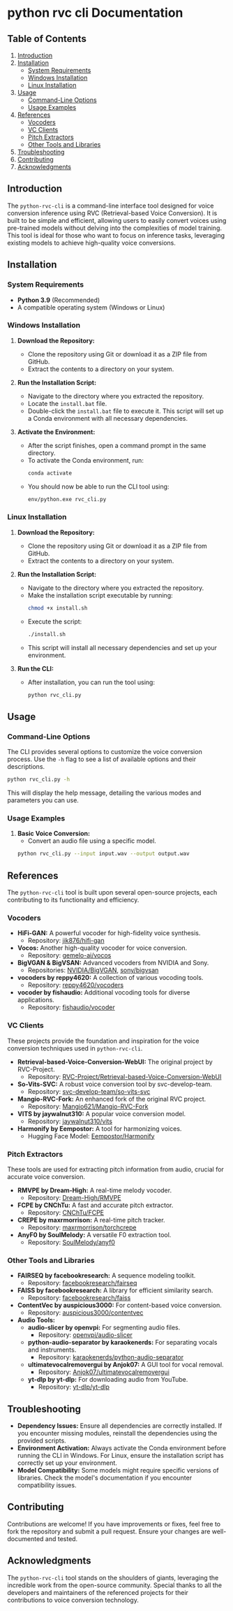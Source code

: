 # python rvc cli Documentation

## Table of Contents
1. [Introduction](#introduction)
2. [Installation](#installation)
   - [System Requirements](#system-requirements)
   - [Windows Installation](#windows-installation)
   - [Linux Installation](#linux-installation)
3. [Usage](#usage)
   - [Command-Line Options](#command-line-options)
   - [Usage Examples](#usage-examples)
4. [References](#references)
   - [Vocoders](#vocoders)
   - [VC Clients](#vc-clients)
   - [Pitch Extractors](#pitch-extractors)
   - [Other Tools and Libraries](#other-tools-and-libraries)
5. [Troubleshooting](#troubleshooting)
6. [Contributing](#contributing)
7. [Acknowledgments](#acknowledgments)

## Introduction

The `python-rvc-cli` is a command-line interface tool designed for voice conversion inference using RVC (Retrieval-based Voice Conversion). It is built to be simple and efficient, allowing users to easily convert voices using pre-trained models without delving into the complexities of model training. This tool is ideal for those who want to focus on inference tasks, leveraging existing models to achieve high-quality voice conversions.

## Installation

### System Requirements

- **Python 3.9** (Recommended)
- A compatible operating system (Windows or Linux)

### Windows Installation

1. **Download the Repository:**
   - Clone the repository using Git or download it as a ZIP file from GitHub.
   - Extract the contents to a directory on your system.

2. **Run the Installation Script:**
   - Navigate to the directory where you extracted the repository.
   - Locate the `install.bat` file.
   - Double-click the `install.bat` file to execute it. This script will set up a Conda environment with all necessary dependencies.

3. **Activate the Environment:**
   - After the script finishes, open a command prompt in the same directory.
   - To activate the Conda environment, run:
     ```bash
     conda activate
     ```
   - You should now be able to run the CLI tool using:
     ```bash
     env/python.exe rvc_cli.py
     ```

### Linux Installation

1. **Download the Repository:**
   - Clone the repository using Git or download it as a ZIP file from GitHub.
   - Extract the contents to a directory on your system.

2. **Run the Installation Script:**
   - Navigate to the directory where you extracted the repository.
   - Make the installation script executable by running:
     ```bash
     chmod +x install.sh
     ```
   - Execute the script:
     ```bash
     ./install.sh
     ```
   - This script will install all necessary dependencies and set up your environment.

3. **Run the CLI:**
   - After installation, you can run the tool using:
     ```bash
     python rvc_cli.py
     ```

## Usage

### Command-Line Options

The CLI provides several options to customize the voice conversion process. Use the `-h` flag to see a list of available options and their descriptions.

```bash
python rvc_cli.py -h
```

This will display the help message, detailing the various modes and parameters you can use.

### Usage Examples

1. **Basic Voice Conversion:**
   - Convert an audio file using a specific model.
   ```bash
   python rvc_cli.py --input input.wav --output output.wav 
   ```



## References

The `python-rvc-cli` tool is built upon several open-source projects, each contributing to its functionality and efficiency.

### Vocoders

- **HiFi-GAN:** A powerful vocoder for high-fidelity voice synthesis.
  - Repository: [jik876/hifi-gan](https://github.com/jik876/hifi-gan)
- **Vocos:** Another high-quality vocoder for voice conversion.
  - Repository: [gemelo-ai/vocos](https://github.com/gemelo-ai/vocos)
- **BigVGAN & BigVSAN:** Advanced vocoders from NVIDIA and Sony.
  - Repositories: [NVIDIA/BigVGAN](https://github.com/NVIDIA/BigVGAN), [sony/bigvsan](https://github.com/sony/bigvsan)
- **vocoders by reppy4620:** A collection of various vocoding tools.
  - Repository: [reppy4620/vocoders](https://github.com/reppy4620/vocoders)
- **vocoder by fishaudio:** Additional vocoding tools for diverse applications.
  - Repository: [fishaudio/vocoder](https://github.com/fishaudio/vocoder)

### VC Clients

These projects provide the foundation and inspiration for the voice conversion techniques used in `python-rvc-cli`.

- **Retrieval-based-Voice-Conversion-WebUI:** The original project by RVC-Project.
  - Repository: [RVC-Project/Retrieval-based-Voice-Conversion-WebUI](https://github.com/RVC-Project/Retrieval-based-Voice-Conversion-WebUI)
- **So-Vits-SVC:** A robust voice conversion tool by svc-develop-team.
  - Repository: [svc-develop-team/so-vits-svc](https://github.com/svc-develop-team/so-vits-svc)
- **Mangio-RVC-Fork:** An enhanced fork of the original RVC project.
  - Repository: [Mangio621/Mangio-RVC-Fork](https://github.com/Mangio621/Mangio-RVC-Fork)
- **VITS by jaywalnut310:** A popular voice conversion model.
  - Repository: [jaywalnut310/vits](https://github.com/jaywalnut310/vits)
- **Harmonify by Eempostor:** A tool for harmonizing voices.
  - Hugging Face Model: [Eempostor/Harmonify](https://huggingface.co/Eempostor/Harmonify)

### Pitch Extractors

These tools are used for extracting pitch information from audio, crucial for accurate voice conversion.

- **RMVPE by Dream-High:** A real-time melody vocoder.
  - Repository: [Dream-High/RMVPE](https://github.com/Dream-High/RMVPE)
- **FCPE by CNChTu:** A fast and accurate pitch extractor.
  - Repository: [CNChTu/FCPE](https://github.com/CNChTu/FCPE)
- **CREPE by maxrmorrison:** A real-time pitch tracker.
  - Repository: [maxrmorrison/torchcrepe](https://github.com/maxrmorrison/torchcrepe)
- **AnyF0 by SoulMelody:** A versatile F0 extraction tool.
  - Repository: [SoulMelody/anyf0](https://github.com/SoulMelody/anyf0)

### Other Tools and Libraries

- **FAIRSEQ by facebookresearch:** A sequence modeling toolkit.
  - Repository: [facebookresearch/fairseq](https://github.com/facebookresearch/fairseq)
- **FAISS by facebookresearch:** A library for efficient similarity search.
  - Repository: [facebookresearch/faiss](https://github.com/facebookresearch/faiss)
- **ContentVec by auspicious3000:** For content-based voice conversion.
  - Repository: [auspicious3000/contentvec](https://github.com/auspicious3000/contentvec)
- **Audio Tools:**
  - **audio-slicer by openvpi:** For segmenting audio files.
    - Repository: [openvpi/audio-slicer](https://github.com/openvpi/audio-slicer)
  - **python-audio-separator by karaokenerds:** For separating vocals and instruments.
    - Repository: [karaokenerds/python-audio-separator](https://github.com/karaokenerds/python-audio-separator)
  - **ultimatevocalremovergui by Anjok07:** A GUI tool for vocal removal.
    - Repository: [Anjok07/ultimatevocalremovergui](https://github.com/Anjok07/ultimatevocalremovergui)
  - **yt-dlp by yt-dlp:** For downloading audio from YouTube.
    - Repository: [yt-dlp/yt-dlp](https://github.com/yt-dlp/yt-dlp)

## Troubleshooting

- **Dependency Issues:** Ensure all dependencies are correctly installed. If you encounter missing modules, reinstall the dependencies using the provided scripts.
- **Environment Activation:** Always activate the Conda environment before running the CLI in Windows. For Linux, ensure the installation script has correctly set up your environment.
- **Model Compatibility:** Some models might require specific versions of libraries. Check the model's documentation if you encounter compatibility issues.

## Contributing

Contributions are welcome! If you have improvements or fixes, feel free to fork the repository and submit a pull request. Ensure your changes are well-documented and tested.

## Acknowledgments

The `python-rvc-cli` tool stands on the shoulders of giants, leveraging the incredible work from the open-source community. Special thanks to all the developers and maintainers of the referenced projects for their contributions to voice conversion technology.
